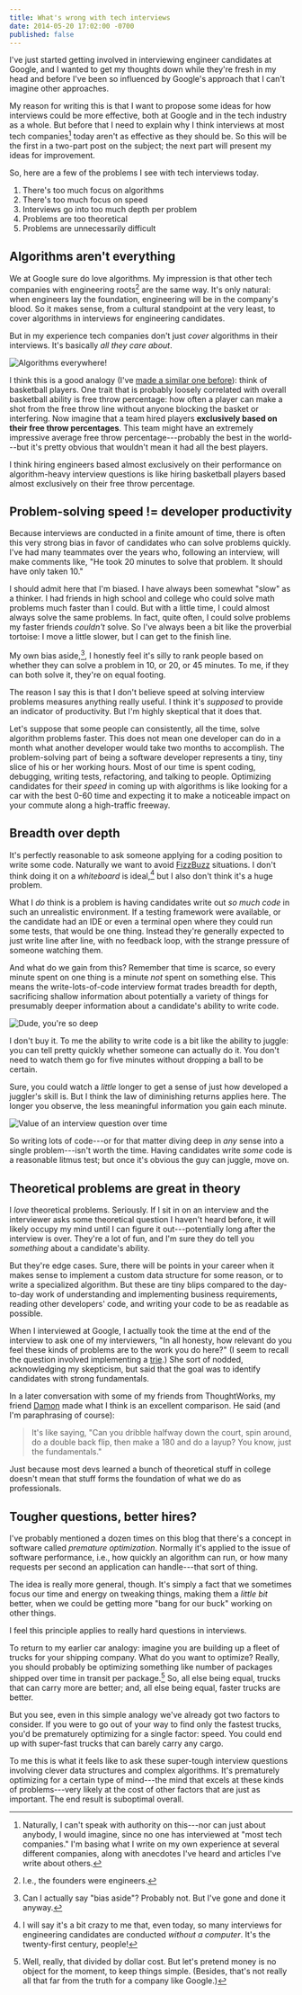 ```yaml
---
title: What's wrong with tech interviews
date: 2014-05-20 17:02:00 -0700
published: false
---
```


I've just started getting involved in interviewing engineer candidates at Google, and I wanted to get my thoughts down while they're fresh in my head and before I've been so influenced by Google's approach that I can't imagine other approaches.

My reason for writing this is that I want to propose some ideas for how interviews could be more effective, both at Google and in the tech industry as a whole. But before that I need to explain why I think interviews at most tech companies[^most-tech-companies] today aren't as effective as they should be. So this will be the first in a two-part post on the subject; the next part will present my ideas for improvement.

So, here are a few of the problems I see with tech interviews today.

1. There's too much focus on algorithms
2. There's too much focus on speed
3. Interviews go into too much depth per problem
4. Problems are too theoretical
5. Problems are unnecessarily difficult

## Algorithms aren't everything

We at Google sure do love algorithms. My impression is that other tech companies with engineering roots[^engineering-roots] are the same way. It's only natural: when engineers lay the foundation, engineering will be in the company's blood. So it makes sense, from a cultural standpoint at the very least, to cover algorithms in interviews for engineering candidates.

But in my experience tech companies don't just *cover* algorithms in their interviews. It's basically *all they care about*.

![Algorithms everywhere!](/images/algorithms-everywhere.png)

I think this is a good analogy (I've [made a similar one before](https://twitter.com/dan_tao/status/347707313412534273)): think of basketball players. One trait that is probably loosely correlated with overall basketball ability is free throw percentage: how often a player can make a shot from the free throw line without anyone blocking the basket or interfering. Now imagine that a team hired players **exclusively based on their free throw percentages**. This team might have an extremely impressive average free throw percentage---probably the best in the world---but it's pretty obvious that wouldn't mean it had all the best players.

I think hiring engineers based almost exclusively on their performance on algorithm-heavy interview questions is like hiring basketball players based almost exclusively on their free throw percentage.

## Problem-solving speed != developer productivity

Because interviews are conducted in a finite amount of time, there is often this very strong bias in favor of candidates who can solve problems quickly. I've had many teammates over the years who, following an interview, will make comments like, "He took 20 minutes to solve that problem. It should have only taken 10."

I should admit here that I'm biased. I have always been somewhat "slow" as a thinker. I had friends in high school and college who could solve math problems much faster than I could. But with a little time, I could almost always solve the same problems. In fact, quite often, I could solve problems my faster friends *couldn't* solve. So I've always been a bit like the proverbial tortoise: I move a little slower, but I can get to the finish line.

My own bias aside,[^bias-aside], I honestly feel it's silly to rank people based on whether they can solve a problem in 10, or 20, or 45 minutes. To me, if they can both solve it, they're on equal footing.

The reason I say this is that I don't believe speed at solving interview problems measures anything really useful. I think it's *supposed* to provide an indicator of productivity. But I'm highly skeptical that it does that.

Let's suppose that some people can consistently, all the time, solve algorithm problems faster. This does not mean one developer can do in a month what another developer would take two months to accomplish. The problem-solving part of being a software developer represents a tiny, tiny slice of his or her working hours. Most of our time is spent coding, debugging, writing tests, refactoring, and talking to people. Optimizing candidates for their *speed* in coming up with algorithms is like looking for a car with the best 0-60 time and expecting it to make a noticeable impact on your commute along a high-traffic freeway.

## Breadth over depth

It's perfectly reasonable to ask someone applying for a coding position to write some code. Naturally we want to avoid [FizzBuzz](http://blog.codinghorror.com/why-cant-programmers-program/) situations. I don't think doing it on a *whiteboard* is ideal,[^coding-on-whiteboard] but I also don't think it's a huge problem.

What I *do* think is a problem is having candidates write out *so much code* in such an unrealistic environment. If a testing framework were available, or the candidate had an IDE or even a terminal open where they could run some tests, that would be one thing. Instead they're generally expected to just write line after line, with no feedback loop, with the strange pressure of someone watching them.

And what do we gain from this? Remember that time is scarce, so every minute spent on one thing is a minute *not* spent on something else. This means the write-lots-of-code interview format trades breadth for depth, sacrificing shallow information about potentially a variety of things for presumably deeper information about a candidate's ability to write code.

![Dude, you're so deep](/images/dude-so-deep.png)

I don't buy it. To me the ability to write code is a bit like the ability to juggle: you can tell pretty quickly whether someone can actually do it. You don't need to watch them go for five minutes without dropping a ball to be certain.

Sure, you could watch a *little* longer to get a sense of just how developed a juggler's skill is. But I think the law of diminishing returns applies here. The longer you observe, the less meaningful information you gain each minute.

![Value of an interview question over time](/images/value-of-interview-question-over-time.png)

So writing lots of code---or for that matter diving deep in *any* sense into a single problem---isn't worth the time. Having candidates write *some* code is a reasonable litmus test; but once it's obvious the guy can juggle, move on.

## Theoretical problems are great in theory

I *love* theoretical problems. Seriously. If I sit in on an interview and the interviewer asks some theoretical question I haven't heard before, it will likely occupy my mind until I can figure it out---potentially long after the interview is over. They're a lot of fun, and I'm sure they do tell you *something* about a candidate's ability.

But they're edge cases. Sure, there will be points in your career when it makes sense to implement a custom data structure for some reason, or to write a specialized algorithm. But these are tiny blips compared to the day-to-day work of understanding and implementing business requirements, reading other developers' code, and writing your code to be as readable as possible.

When I interviewed at Google, I actually took the time at the end of the interview to ask one of my interviewers, "In all honesty, how relevant do you feel these kinds of problems are to the work you do here?" (I seem to recall the question involved implementing a [trie](http://en.wikipedia.org/wiki/Trie).) She sort of nodded, acknowledging my skepticism, but said that the goal was to identify candidates with strong fundamentals.

In a later conversation with some of my friends from ThoughtWorks, my friend [Damon](https://twitter.com/damaneice) made what I think is an excellent comparison. He said (and I'm paraphrasing of course):

> It's like saying, "Can you dribble halfway down the court, spin around,
> do a double back flip, then make a 180 and do a layup? You know, just the
> fundamentals."

Just because most devs learned a bunch of theoretical stuff in college doesn't mean that stuff forms the foundation of what we do as professionals.

## Tougher questions, better hires?

I've probably mentioned a dozen times on this blog that there's a concept in software called *premature optimization*. Normally it's applied to the issue of software performance, i.e., how quickly an algorithm can run, or how many requests per second an application can handle---that sort of thing.

The idea is really more general, though. It's simply a fact that we sometimes focus our time and energy on tweaking things, making them a *little bit* better, when we could be getting more "bang for our buck" working on other things.

I feel this principle applies to really hard questions in interviews.

To return to my earlier car analogy: imagine you are building up a fleet of trucks for your shipping company. What do you want to optimize? Really, you should probably be optimizing something like number of packages shipped over time in transit per package.[^optimizing-shipping] So, all else being equal, trucks that can carry more are better; and, all else being equal, faster trucks are better.

But you see, even in this simple analogy we've already got two factors to consider. If you were to go out of your way to find only the fastest trucks, you'd be prematurely optimizing for a single factor: speed. You could end up with super-fast trucks that can barely carry any cargo.

To me this is what it feels like to ask these super-tough interview questions involving clever data structures and complex algorithms. It's prematurely optimizing for a certain type of mind---the mind that excels at these kinds of problems---very likely at the cost of other factors that are just as important. The end result is suboptimal overall.

[^most-tech-companies]: Naturally, I can't speak with authority on this---nor can just about anybody, I would imagine, since no one has interviewed at "most tech companies." I'm basing what I write on my own experience at several different companies, along with anecdotes I've heard and articles I've write about others.

[^engineering-roots]: I.e., the founders were engineers.

[^bias-aside]: Can I actually say "bias aside"? Probably not. But I've gone and done it anyway.

[^coding-on-whiteboard]: I will say it's a bit crazy to me that, even today, so many interviews for engineering candidates are conducted *without a computer*. It's the twenty-first century, people!

[^optimizing-shipping]: Well, really, that divided by dollar cost. But let's pretend money is no object for the moment, to keep things simple. (Besides, that's not really all that far from the truth for a company like Google.)
